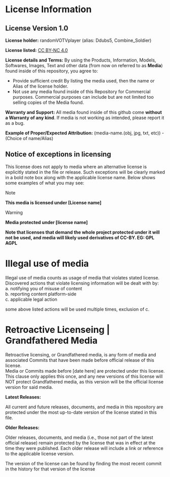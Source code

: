 # License Information

## License Version 1.0

**License holder:**
randomVOTVplayer (alias: Ddubs5, Combine_Soldier)

**License listed:** 
[CC BY-NC 4.0](https://creativecommons.org/licenses/by-nc/4.0/)

**License details and Terms:**
By using the Products, Information, Models, Softwares, Images, Text and other data (from now on referred to as **Media**) found inside of this repository, you agree to:
- Provide sufficient credit By listing the media used, then the name or Alias of the license holder.
- Not use any media found inside of this Repository for Commercial purposes. Commercial purposes can include but are not limited too selling copies of the Media found.


**Warranty and Support:**
All media found inside of this github come **without a Warranty of any kind**. If media is not working as intended, please report it as a bug.

**Example of Proper/Expected Attribution:** 
(media-name.(obj, jpg, txt, etc)) - (Choice of name/Alias)


## Notice of exceptions in licensing
This license does not apply to media where an alternative license is explicitly stated in the file or release. Such exceptions will be clearly marked in a bold note box along with the applicable license name. Below shows some examples of what you may see:  </br>

>[!NOTE]
> **This media is licensed under [License name]**

>[!WARNING]
> **Media protected under [license name]**

**Note that licenses that demand the whole project protected under it will not be used, and media will likely used derivatives of CC-BY. EG: GPL AGPL**


# Illegal use of media
Illegal use of media counts as usage of media that violates stated license.  
Discovered actions that violate licensing information will be dealt with by: </br>
a. notifying you of misuse of content </br>
b. reporting content platform-side </br>
c. applicable legal action </br>

some above listed actions will be used multiple times, exclusion of c.

# Retroactive Licenseing | Grandfathered Media
Retroactive licensing, or Grandfathered media, is any form of media and associated Commits that have been made before official release of this license.
</br>
Media or Commits made before [date here] are protected under this license.
</br>
This clause only applies this once, and any new versions of this license will NOT protect Grandfathered media, as this version will be the official license version for said media.


**Latest Releases:**

 All current and future releases, documents, and media in this repository are protected under the most up-to-date version of the license stated in this file.

**Older Releases:**

 Older releases, documents, and media (i.e., those not part of the latest official release) remain protected by the license that was in effect at the time they were published. Each older release will include a link or reference to the applicable license version.

The version of the license can be found by finding the most recent commit in the history for that version of the license